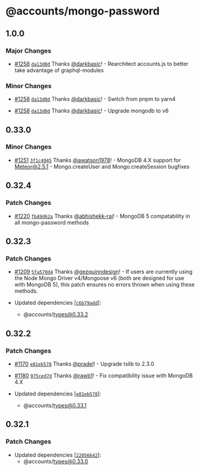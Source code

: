 # @accounts/mongo-password

## 1.0.0

### Major Changes

- [#1258](https://github.com/accounts-js/accounts/pull/1258) [`da13d0d`](https://github.com/accounts-js/accounts/commit/da13d0dc96f05b83f28d5d367d1dc96a00210bf8) Thanks [@darkbasic](https://github.com/darkbasic)! - Rearchitect accounts.js to better take advantage of graphql-modules

### Minor Changes

- [#1258](https://github.com/accounts-js/accounts/pull/1258) [`da13d0d`](https://github.com/accounts-js/accounts/commit/da13d0dc96f05b83f28d5d367d1dc96a00210bf8) Thanks [@darkbasic](https://github.com/darkbasic)! - Switch from pnpm to yarn4

- [#1258](https://github.com/accounts-js/accounts/pull/1258) [`da13d0d`](https://github.com/accounts-js/accounts/commit/da13d0dc96f05b83f28d5d367d1dc96a00210bf8) Thanks [@darkbasic](https://github.com/darkbasic)! - Upgrade mongodb to v6

## 0.33.0

### Minor Changes

- [#1251](https://github.com/accounts-js/accounts/pull/1251) [`3f1c4945`](https://github.com/accounts-js/accounts/commit/3f1c4945526f27bdb51bf80ef65bcde6f9b033ed) Thanks [@awatson1978](https://github.com/awatson1978)! - MongoDB 4.X support for Meteor@2.5.1 - Mongo.createUser and Mongo.createSession bugfixes

## 0.32.4

### Patch Changes

- [#1220](https://github.com/accounts-js/accounts/pull/1220) [`fb49d62a`](https://github.com/accounts-js/accounts/commit/fb49d62adec474b8aabac78fa77775a0fbeba80f) Thanks [@abhishekk-raj](https://github.com/abhishekk-raj)! - MongoDB 5 compatability in all mongo-password methods

## 0.32.3

### Patch Changes

- [#1209](https://github.com/accounts-js/accounts/pull/1209) [`5fa570d4`](https://github.com/accounts-js/accounts/commit/5fa570d4f5e8bd86ced571c3f4cef752da5cc8a8) Thanks [@gezquinndesign](https://github.com/gezquinndesign)! - If users are currently using the Node Mongo Driver v4/Mongoose v6 (both are designed for use with MongoDB 5), this patch ensures no errors thrown when using these methods.

- Updated dependencies [[`c6b79add`](https://github.com/accounts-js/accounts/commit/c6b79addc59ebfd2835e0cc4bded3ad062f68adc)]:
  - @accounts/types@0.33.2

## 0.32.2

### Patch Changes

- [#1170](https://github.com/accounts-js/accounts/pull/1170) [`e81eb578`](https://github.com/accounts-js/accounts/commit/e81eb578b35906346b6fadd6c5768b82879f6cda) Thanks [@pradel](https://github.com/pradel)! - Upgrade tslib to 2.3.0

* [#1180](https://github.com/accounts-js/accounts/pull/1180) [`975ced7d`](https://github.com/accounts-js/accounts/commit/975ced7d796a75add425120c83152cf262a7bdf0) Thanks [@rawb1](https://github.com/rawb1)! - Fix compatibility issue with MongoDB 4.X

* Updated dependencies [[`e81eb578`](https://github.com/accounts-js/accounts/commit/e81eb578b35906346b6fadd6c5768b82879f6cda)]:
  - @accounts/types@0.33.1

## 0.32.1

### Patch Changes

- Updated dependencies [[`22056642`](https://github.com/accounts-js/accounts/commit/220566425755a7015569d8e518095701ff7122e2)]:
  - @accounts/types@0.33.0
